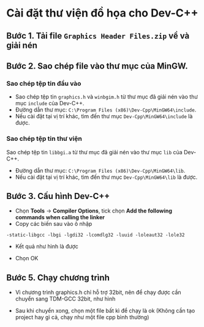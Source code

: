 # Cài đặt thư viện đồ họa cho Dev-C++
## Bước 1. Tải file `Graphics Header Files.zip` về và giải nén
## Bước 2. Sao chép file vào thư mục của MinGW.
### Sao chép tệp tin đầu vào
+ Sao chép tệp tin `graphics.h` và `winbgim.h` từ thư mục đã giải nén vào thư mục `include` của Dev-C++.
+ Đường dẫn thư mục: `C:\Program Files (x86)\Dev-Cpp\MinGW64\include`.
+ Nếu cài đặt tại vị trí khác, tìm đến thư mục `Dev-Cpp\MinGW64\include` là được.
### Sao chép tệp tin thư viện
Sao chép tệp tin `libbgi.a` từ thư mục đã giải nén vào thư mục `lib` của Dev-C++.
+ Đường dẫn thư mục: `C:\Program Files (x86)\Dev-Cpp\MinGW64\lib`.
+ Nếu cài đặt tại vị trí khác, tìm đến thư mục `Dev-Cpp\MinGW64\lib` là được.
## Bước 3. Cấu hình Dev-C++
+ Chọn **Tools** -> **Compiler Options**, tick chọn **Add the following commands when calling the linker**
+ Copy các biến sau vào ô nhập
```
-static-libgcc -lbgi -lgdi32 -lcomdlg32 -luuid -loleaut32 -lole32
```
+ Kết quả như hình là được

+ Chọn OK

## Bước 5. Chạy chương trình
+ Vì chương trình graphics.h chỉ hỗ trợ 32bit, nên để chạy được cần chuyển sang TDM-GCC 32bit, như hình

+ Sau khi chuyển xong, chọn một file bất kì để chạy là ok (Không cần tạo project hay gì cả, chạy như một file cpp bình thường)